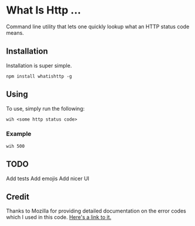 # What Is Http ... 
Command line utility that lets one quickly lookup what an HTTP status code means.

## Installation
Installation is super simple.

`npm install whatishttp -g`

## Using
To use, simply run the following:

`wih <some http status code>`

### Example

`wih 500`

## TODO
Add tests
Add emojis
Add nicer UI

## Credit
Thanks to Mozilla for providing detailed documentation on the error codes which I used in this code. [Here's a link to it.](https://developer.mozilla.org/en-US/docs/Web/HTTP/status)

